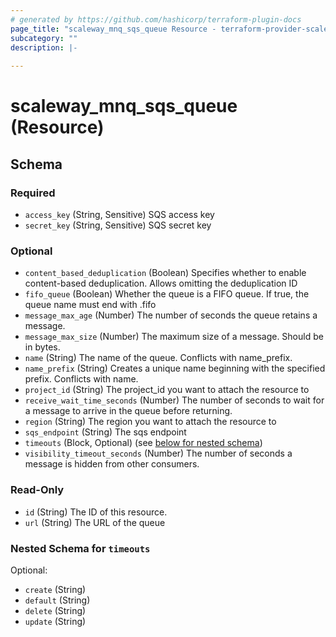 ```yaml
---
# generated by https://github.com/hashicorp/terraform-plugin-docs
page_title: "scaleway_mnq_sqs_queue Resource - terraform-provider-scaleway"
subcategory: ""
description: |-
  
---
```


# scaleway_mnq_sqs_queue (Resource)





<!-- schema generated by tfplugindocs -->
## Schema

### Required

- `access_key` (String, Sensitive) SQS access key
- `secret_key` (String, Sensitive) SQS secret key

### Optional

- `content_based_deduplication` (Boolean) Specifies whether to enable content-based deduplication. Allows omitting the deduplication ID
- `fifo_queue` (Boolean) Whether the queue is a FIFO queue. If true, the queue name must end with .fifo
- `message_max_age` (Number) The number of seconds the queue retains a message.
- `message_max_size` (Number) The maximum size of a message. Should be in bytes.
- `name` (String) The name of the queue. Conflicts with name_prefix.
- `name_prefix` (String) Creates a unique name beginning with the specified prefix. Conflicts with name.
- `project_id` (String) The project_id you want to attach the resource to
- `receive_wait_time_seconds` (Number) The number of seconds to wait for a message to arrive in the queue before returning.
- `region` (String) The region you want to attach the resource to
- `sqs_endpoint` (String) The sqs endpoint
- `timeouts` (Block, Optional) (see [below for nested schema](#nestedblock--timeouts))
- `visibility_timeout_seconds` (Number) The number of seconds a message is hidden from other consumers.

### Read-Only

- `id` (String) The ID of this resource.
- `url` (String) The URL of the queue

<a id="nestedblock--timeouts"></a>
### Nested Schema for `timeouts`

Optional:

- `create` (String)
- `default` (String)
- `delete` (String)
- `update` (String)

